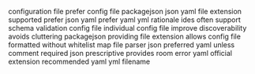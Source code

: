 configuration file prefer config file packagejson json yaml file extension supported prefer json yaml prefer yaml yml rationale ides often support schema validation config file individual config file improve discoverability avoids cluttering packagejson providing file extension allows config file formatted without whitelist map file parser json preferred yaml unless comment required json prescriptive provides room error yaml official extension recommended yaml yml filename